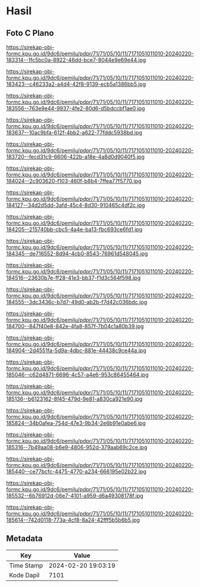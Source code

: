 # Hasil

## Foto C Plano

https://sirekap-obj-formc.kpu.go.id/9dc6/pemilu/pdpr/71/71/05/10/11/7171051011010-20240220-183314--1fc5bc0a-8922-46dd-bce7-8044e9e69e44.jpg

https://sirekap-obj-formc.kpu.go.id/9dc6/pemilu/pdpr/71/71/05/10/11/7171051011010-20240220-183423--c46233a2-a4d4-42f8-9139-ecb5a1386bb5.jpg

https://sirekap-obj-formc.kpu.go.id/9dc6/pemilu/pdpr/71/71/05/10/11/7171051011010-20240220-183556--763e9e44-9937-4fe2-80d6-d5bdccbf1ae0.jpg

https://sirekap-obj-formc.kpu.go.id/9dc6/pemilu/pdpr/71/71/05/10/11/7171051011010-20240220-183637--10ac9bfa-612f-4bb2-a622-77fddc5938bd.jpg

https://sirekap-obj-formc.kpu.go.id/9dc6/pemilu/pdpr/71/71/05/10/11/7171051011010-20240220-183720--fecd31c9-6606-422b-a18e-4a8d0d9040f5.jpg

https://sirekap-obj-formc.kpu.go.id/9dc6/pemilu/pdpr/71/71/05/10/11/7171051011010-20240220-184024--2c903620-f103-460f-b8b4-7ffea77f5770.jpg

https://sirekap-obj-formc.kpu.go.id/9dc6/pemilu/pdpr/71/71/05/10/11/7171051011010-20240220-184127--34d2d5dd-3afd-45c4-8d30-910465c4df2c.jpg

https://sirekap-obj-formc.kpu.go.id/9dc6/pemilu/pdpr/71/71/05/10/11/7171051011010-20240220-184205--215740bb-cbc5-4a4e-ba13-fbc693ce6fd1.jpg

https://sirekap-obj-formc.kpu.go.id/9dc6/pemilu/pdpr/71/71/05/10/11/7171051011010-20240220-184345--de716552-8d94-4cb0-8543-76961d548045.jpg

https://sirekap-obj-formc.kpu.go.id/9dc6/pemilu/pdpr/71/71/05/10/11/7171051011010-20240220-184516--23630b7e-ff28-41e3-bb37-f1d3c564f598.jpg

https://sirekap-obj-formc.kpu.go.id/9dc6/pemilu/pdpr/71/71/05/10/11/7171051011010-20240220-184555--3dc3436c-b7d7-49d0-ab2b-f7d42c036bdc.jpg

https://sirekap-obj-formc.kpu.go.id/9dc6/pemilu/pdpr/71/71/05/10/11/7171051011010-20240220-184700--847f40e8-842e-4fa8-857f-7b04c1a80b39.jpg

https://sirekap-obj-formc.kpu.go.id/9dc6/pemilu/pdpr/71/71/05/10/11/7171051011010-20240220-184904--2d4551fa-5d9a-4dbc-881e-44438c9ce44a.jpg

https://sirekap-obj-formc.kpu.go.id/9dc6/pemilu/pdpr/71/71/05/10/11/7171051011010-20240220-185046--c62d4871-6696-4c57-a4e6-953c86455464.jpg

https://sirekap-obj-formc.kpu.go.id/9dc6/pemilu/pdpr/71/71/05/10/11/7171051011010-20240220-185136--b6123162-8f45-479d-9e81-a830ca921e90.jpg

https://sirekap-obj-formc.kpu.go.id/9dc6/pemilu/pdpr/71/71/05/10/11/7171051011010-20240220-185824--34b0afea-754d-47e3-9b34-2e6b91e0abe6.jpg

https://sirekap-obj-formc.kpu.go.id/9dc6/pemilu/pdpr/71/71/05/10/11/7171051011010-20240220-185316--7b49aa08-b6e9-4806-952d-379aab69c2ce.jpg

https://sirekap-obj-formc.kpu.go.id/9dc6/pemilu/pdpr/71/71/05/10/11/7171051011010-20240220-185440--ce77bcfc-4475-4770-a234-666195e02b22.jpg

https://sirekap-obj-formc.kpu.go.id/9dc6/pemilu/pdpr/71/71/05/10/11/7171051011010-20240220-185532--6b76912d-06e7-4101-a959-d6a49308178f.jpg

https://sirekap-obj-formc.kpu.go.id/9dc6/pemilu/pdpr/71/71/05/10/11/7171051011010-20240220-185614--742d0118-773a-4cf8-8a24-42fff5b5b6b5.jpg


## Metadata

| Key        | Value               |
| ---------- | ------------------- |
| Time Stamp | 2024-02-20 19:03:19 |
| Kode Dapil | 7101                |



